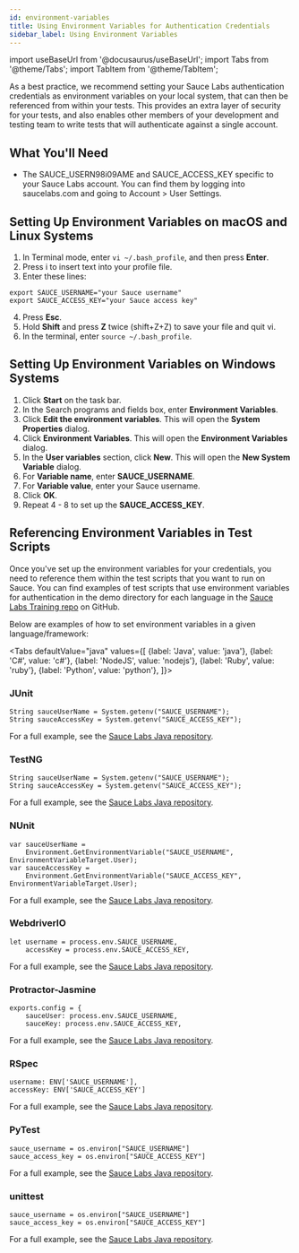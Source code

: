 ```yaml
---
id: environment-variables
title: Using Environment Variables for Authentication Credentials
sidebar_label: Using Environment Variables
---
```


import useBaseUrl from '@docusaurus/useBaseUrl';
import Tabs from '@theme/Tabs';
import TabItem from '@theme/TabItem';

As a best practice, we recommend setting your Sauce Labs authentication credentials as environment variables on your local system, that can then be referenced from within your tests. This provides an extra layer of security for your tests, and also enables other members of your development and testing team to write tests that will authenticate against a single account.

## What You'll Need
* The SAUCE_USERN98i09AME and SAUCE_ACCESS_KEY specific to your Sauce Labs account. You can find them by logging into saucelabs.com and going to Account > User Settings.

## Setting Up Environment Variables on macOS and Linux Systems
1. In Terminal mode, enter `vi ~/.bash_profile`, and then press **Enter**.
2. Press i to insert text into your profile file.
3. Enter these lines:

```
export SAUCE_USERNAME="your Sauce username"
export SAUCE_ACCESS_KEY="your Sauce access key"
```

4. Press **Esc**.
5. Hold **Shift** and press **Z** twice (shift+Z+Z) to save your file and quit vi.
6. In the terminal, enter `source ~/.bash_profile`.

## Setting Up Environment Variables on Windows Systems
1. Click **Start** on the task bar.
2. In the Search programs and fields box, enter **Environment Variables**.
3. Click **Edit the environment variables**. This will open the **System Properties** dialog.
4. Click **Environment Variables**. This will open the **Environment Variables** dialog.
5. In the **User variables** section, click **New**. This will open the **New System Variable** dialog.
6. For **Variable name**, enter **SAUCE_USERNAME**.
7. For **Variable value**, enter your Sauce username.
8. Click **OK**.
9. Repeat 4 - 8 to set up the **SAUCE_ACCESS_KEY**.

## Referencing Environment Variables in Test Scripts
Once you've set up the environment variables for your credentials, you need to reference them within the test scripts that you want to run on Sauce. You can find examples of test scripts that use environment variables for authentication in the demo directory for each language in the [Sauce Labs Training repo](https://github.com/saucelabs-training) on GitHub.

Below are examples of how to set environment variables in a given language/framework:

<Tabs
  defaultValue="java"
  values={[
    {label: 'Java', value: 'java'},
    {label: 'C#', value: 'c#'},
    {label: 'NodeJS', value: 'nodejs'},
    {label: 'Ruby', value: 'ruby'},
    {label: 'Python', value: 'python'},
  ]}>

<TabItem value="java">

### JUnit
```
String sauceUserName = System.getenv("SAUCE_USERNAME");
String sauceAccessKey = System.getenv("SAUCE_ACCESS_KEY");
```
For a full example, see the [Sauce Labs Java repository](https://github.com/saucelabs-training/demo-java/tree/master/selenium-junit4-examples).

### TestNG
```
String sauceUserName = System.getenv("SAUCE_USERNAME");
String sauceAccessKey = System.getenv("SAUCE_ACCESS_KEY");
```

For a full example, see the [Sauce Labs Java repository](https://github.com/saucelabs-training/demo-java/tree/master/selenium-testng-examples).

</TabItem>

<TabItem value="c#">

### NUnit
```
var sauceUserName =
    Environment.GetEnvironmentVariable("SAUCE_USERNAME", EnvironmentVariableTarget.User);     
var sauceAccessKey =
    Environment.GetEnvironmentVariable("SAUCE_ACCESS_KEY", EnvironmentVariableTarget.User);
```

For a full example, see the [Sauce Labs Java repository](https://github.com/saucelabs-training/demo-csharp/tree/master/SauceExamples/SeleniumNunit).

</TabItem>

<TabItem value="nodejs">

### WebdriverIO
```
let username = process.env.SAUCE_USERNAME,
    accessKey = process.env.SAUCE_ACCESS_KEY,

```
For a full example, see the [Sauce Labs Java repository](https://github.com/saucelabs-training/demo-js/tree/main/webdriverio).

### Protractor-Jasmine
```
exports.config = {
    sauceUser: process.env.SAUCE_USERNAME,
    sauceKey: process.env.SAUCE_ACCESS_KEY,
```
For a full example, see the [Sauce Labs Java repository](https://github.com/saucelabs-training/demo-js/tree/main/protractor).

</TabItem>

<TabItem value="ruby">

### RSpec
```
username: ENV['SAUCE_USERNAME'],
accessKey: ENV['SAUCE_ACCESS_KEY']
```
For a full example, see the [Sauce Labs Java repository](https://github.com/saucelabs-training/demo-ruby/tree/master/selenium-examples/rspec).

</TabItem>

<TabItem value="python">

### PyTest
```
sauce_username = os.environ["SAUCE_USERNAME"]
sauce_access_key = os.environ["SAUCE_ACCESS_KEY"]
```
For a full example, see the [Sauce Labs Java repository](https://github.com/saucelabs-training/demo-python/tree/main/examples).

### unittest
```
sauce_username = os.environ["SAUCE_USERNAME"]
sauce_access_key = os.environ["SAUCE_ACCESS_KEY"]

```
For a full example, see the [Sauce Labs Java repository](https://github.com/saucelabs-training/demo-python/tree/main/examples).


</TabItem>

</Tabs>
